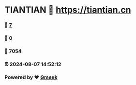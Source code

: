 # TIANTIAN :link: https://tiantian.cn 
### :page_facing_up: [7](https://tiantian.cn/tag.html) 
### :speech_balloon: 0 
### :hibiscus: 7054 
### :alarm_clock: 2024-08-07 14:52:12 
### Powered by :heart: [Gmeek](https://github.com/Meekdai/Gmeek)
